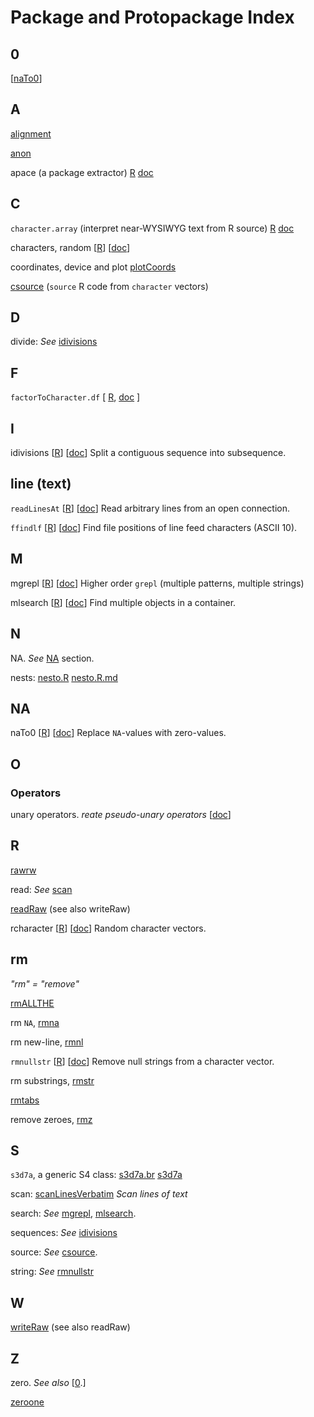 Package and Protopackage Index
==============================

## 0
<a id="0"></a>

\[<a href="#naTo0">naTo0</a>\]

## A

[alignment](../../6/0)

[anon](../../2/0)

apace (a package extractor)
[R](../../3/0/apace.R)
[doc](../../3/0/apace.md)

## C

`character.array` (interpret near-WYSIWYG text from R source)
[R](../../4/0/character.array.R)
[doc](../../4/0/character.array.md)

characters, random
\[[R](../../3/1/0/rcharacter.R)\]
\[[doc](../../3/1/0/rcharacter.md)\]

coordinates, device and plot
[plotCoords](../../1/1/0)

<a name="csource"></a>[csource](../../1/3/0/csource.R) (`source` R code from `character` vectors)

## D

divide: _See_ [idivisions](#idivisions)

## F

`factorToCharacter.df` \[
[R](../../5/0/factorToCharacter.df.R),
[doc](../../5/0/factorToCharacter.df.md)
\]

## I

<a id="idivisions"></a>idivisions
\[[R](../../1/7/0/idivisions.R)\]
\[[doc](../../1/7/0/idivisions.md)\]
Split a contiguous sequence into subsequence.

## line (text)

`readLinesAt`
\[[R](../../1/3/0/readLinesAt.R)\]
\[[doc](../../1/3/0/readLinesAt.md)\]
Read arbitrary lines from an open connection.

`ffindlf`
\[[R](../../1/3/0/ffindlf.R)\]
\[[doc](../../1/3/0/ffindlf.md)\]
Find file positions of line feed characters (ASCII 10).

## M

<a id="mgrepl"></a>mgrepl
\[[R](../../1/4/0/mgrepl.R)\]
\[[doc](../../1/4/0/mgrepl.md)\]
Higher order `grepl` (multiple patterns, multiple strings)

<a id="mlsearch"></a>mlsearch
\[[R](../../3/2/0/mlsearch.R)\]
\[[doc](../../3/2/0/mlsearch.md)\]
Find multiple objects in a container.

## N

NA. _See_ <a href="#na">NA</a> section.

nests:
[nesto.R](../../5/0/nesto.R)
[nesto.R.md](../../5/0/nesto.R.md)

## NA
<a id="na"></a>

<a id="naTo0"></a>
naTo0
\[[R](../../1/7/0/naTo0.R)\]
\[[doc](../../1/7/0/naTo0.md)\]
Replace `NA`-values with zero-values.

## O

### Operators

unary operators. _reate pseudo-unary operators_ \[[doc](https://github.com/dmparrishphd/home/blob/main/Files/CORW/0/PC.SF.AS.SF.LT.HY.PC.md)\]


## R

[rawrw](../../3/0/rawrw.R)

read:
_See_
<a href="#scan">scan</a>

[readRaw](../../5/0/readRaw.R)
(see also writeRaw)

rcharacter
\[[R](../../3/1/0/rcharacter.R)\]
\[[doc](../../3/1/0/rcharacter.md)\]
Random character vectors.

## rm

_"rm" = "remove"_

[rmALLTHE](../../3/0/rmALLTHE.R)

rm `NA`, [rmna](../../4/0/rmna.R)

rm new-line, [rmnl](../../4/0/rmnl.R)

<a id="rmnullstr"></a>
`rmnullstr`
\[[R](../../3/1/0/rmnullstr.R)\]
\[[doc](../../3/1/0/rmnullstr.md)\]
Remove null strings from a character vector.

rm substrings, [rmstr](../../4/0/rmstr.R)

[rmtabs](../../4/0/rmtabs.R)

remove zeroes, [rmz](../../4/0/rmz.R)

## S

`s3d7a`, a generic S4 class:
[s3d7a.br](../../3/0/s3d7a.br.R)
[s3d7a](../../3/0/s3d7a.R)

<a id="scan"></a>
scan:
[scanLinesVerbatim](../../3/1/0/scanLinesVerbatim.md) _Scan lines of text_

search: _See_ [mgrepl](#mgrepl), [mlsearch](#mlsearch).

sequences: _See_ [idivisions](#idivisions)

source: _See_ [csource](#csource).

string: _See_
<a href="#rmnullstr">rmnullstr</a>

## W

[writeRaw](../../5/0/writeRaw.R)
(see also readRaw)

## Z

zero. _See also_ \[<a href="#0">0</a>.\]

[zeroone](../../1/0)
